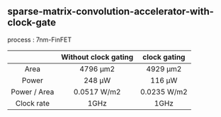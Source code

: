 ## sparse-matrix-convolution-accelerator-with-clock-gate
process : 7nm-FinFET

||Without clock gating|clock gating|
|:--:|:--:|:--:|
Area|4796 μm2 |4929 μm2|
Power| 248 μW|116 μW|
Power / Area |0.0517 W/m2|0.0235 W/m2|
Clock rate | 1GHz | 1GHz|
